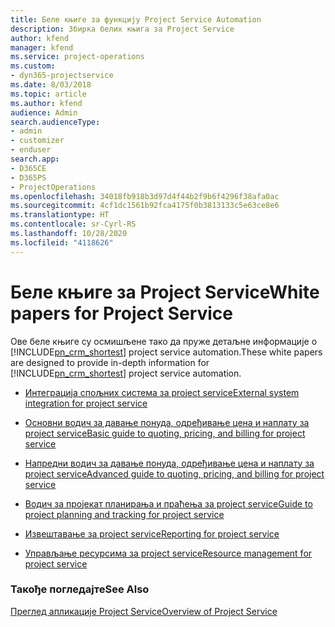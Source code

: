 ```yaml
---
title: Беле књиге за функцију Project Service Automation
description: Збирка белих књига за Project Service
author: kfend
manager: kfend
ms.service: project-operations
ms.custom:
- dyn365-projectservice
ms.date: 8/03/2018
ms.topic: article
ms.author: kfend
audience: Admin
search.audienceType:
- admin
- customizer
- enduser
search.app:
- D365CE
- D365PS
- ProjectOperations
ms.openlocfilehash: 34018fb918b3d97d4f44b2f9b6f4296f38afa0ac
ms.sourcegitcommit: 4cf1dc1561b92fca4175f0b3813133c5e63ce8e6
ms.translationtype: HT
ms.contentlocale: sr-Cyrl-RS
ms.lasthandoff: 10/28/2020
ms.locfileid: "4118626"
---
```

# <a name="white-papers-for-project-service"></a><span data-ttu-id="d4bc9-103">Беле књиге за Project Service</span><span class="sxs-lookup"><span data-stu-id="d4bc9-103">White papers for Project Service</span></span>

<span data-ttu-id="d4bc9-104">Ове беле књиге су осмишљене тако да пруже детаљне информације о [!INCLUDE[pn_crm_shortest](../includes/pn-crm-shortest.md)] project service automation.</span><span class="sxs-lookup"><span data-stu-id="d4bc9-104">These white papers are designed to provide in-depth information for [!INCLUDE[pn_crm_shortest](../includes/pn-crm-shortest.md)] project service automation.</span></span>

-   [<span data-ttu-id="d4bc9-105">Интеграција спољних система за project service</span><span class="sxs-lookup"><span data-stu-id="d4bc9-105">External system integration for project service</span></span>](https://go.microsoft.com/fwlink/?LinkId=825445)

-   [<span data-ttu-id="d4bc9-106">Основни водич за давање понуда, одређивање цена и наплату за project service</span><span class="sxs-lookup"><span data-stu-id="d4bc9-106">Basic guide to quoting, pricing, and billing for project service</span></span>](https://go.microsoft.com/fwlink/?LinkId=825241)

-   [<span data-ttu-id="d4bc9-107">Напредни водич за давање понуда, одређивање цена и наплату за project service</span><span class="sxs-lookup"><span data-stu-id="d4bc9-107">Advanced guide to quoting, pricing, and billing for project service</span></span>](https://go.microsoft.com/fwlink/?LinkId=825242)

-   [<span data-ttu-id="d4bc9-108">Водич за пројекат планирања и праћења за project service</span><span class="sxs-lookup"><span data-stu-id="d4bc9-108">Guide to project planning and tracking for project service</span></span>](https://go.microsoft.com/fwlink/?LinkId=825243)

-   [<span data-ttu-id="d4bc9-109">Извештавање за project service</span><span class="sxs-lookup"><span data-stu-id="d4bc9-109">Reporting for project service</span></span>](https://go.microsoft.com/fwlink/?LinkId=825446)

-   [<span data-ttu-id="d4bc9-110">Управљање ресурсима за project service</span><span class="sxs-lookup"><span data-stu-id="d4bc9-110">Resource management for project service</span></span>](https://go.microsoft.com/fwlink/?LinkId=825244)

### <a name="see-also"></a><span data-ttu-id="d4bc9-111">Такође погледајте</span><span class="sxs-lookup"><span data-stu-id="d4bc9-111">See Also</span></span>
 [<span data-ttu-id="d4bc9-112">Преглед апликације Project Service</span><span class="sxs-lookup"><span data-stu-id="d4bc9-112">Overview of Project Service</span></span>](../psa/overview.md)
